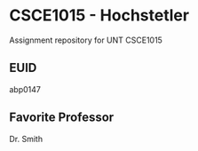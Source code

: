 # CSCE1015 - Hochstetler
Assignment repository for UNT CSCE1015
## EUID
abp0147
## Favorite Professor
Dr. Smith
